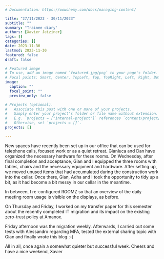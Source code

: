 ```yaml
---
# Documentation: https://wowchemy.com/docs/managing-content/

title: "27/11/2023 - 30/11/2023"
subtitle: ""
summary: "Trainee diary"
authors: [Xavier Jeiziner]
tags: []
categories: []
date: 2023-11-30
lastmod: 2023-11-30
featured: false
draft: false

# Featured image
# To use, add an image named `featured.jpg/png` to your page's folder.
# Focal points: Smart, Center, TopLeft, Top, TopRight, Left, Right, BottomLeft, Bottom, BottomRight.
image:
  caption: ""
  focal_point: ""
  preview_only: false

# Projects (optional).
#   Associate this post with one or more of your projects.
#   Simply enter your project's folder or file name without extension.
#   E.g. `projects = ["internal-project"]` references `content/project/deep-learning/index.md`.
#   Otherwise, set `projects = []`.
projects: []

---
```

New spaces have recently been set up in our office that can be used for telephone calls, focused work or as a quiet retreat. Gianluca and Dan have organized the necessary hardware for these rooms. On Wednesday, after final completion and acceptance, Gian and I equipped the three rooms with tables, chairs and the necessary equipment and hardware. After setting up, we moved unused items that had accumulated during the construction work into the cellar. Once there, Gian, Adha and I took the opportunity to tidy up a bit, as it had become a bit messy in our cellar in the meantime.

In between, I re-configured ROOMZ so that an overview of the daily meeting room usage is visible on the displays, as before.

On Thursday and Friday, I worked on my transfer paper for this semester about the recently completed IT migration and its impact on the existing zero-trust policy at Amanox.

Friday afternoon was the migration weekly. Afterwards, I carried out some tests with Alessandro regarding MFA, tested the external sharing topic with Gian and finally wrote this blog ;-)

All in all, once again a somewhat quieter but successful week. Cheers and have a nice weekend, Xavier

</p><br>
<p></p>
